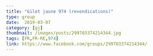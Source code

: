 ```yaml
---
title: "Gilet jaune 974 (revendications)"
type: group
date:  2019-03-07
category: [gj]
thumbnail: /images/posts/299703374214344.jpg
tags: [FR,FR-RE,974]
link: https://www.facebook.com/groups/299703374214344/
---
```

